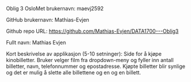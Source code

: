 Oblig 3
OsloMet brukernavn: maevj2592

GitHub brukernavn: Mathias-Evjen

Github repo URL: https://github.com/Mathias-Evjen/DATA1700---Oblig3

Fullt navn: Mathias Evjen

Kort beskrivelse av applikasjon (5-10 setninger): Side for å kjøpe kinobilletter. Bruker velger film fra dropdown-meny og fyller inn antall billetter, navn, telefonnummer og epostadresse. Kjøpte billetter blir synlige og det er mulig å slette alle billettene og en og en billett.
